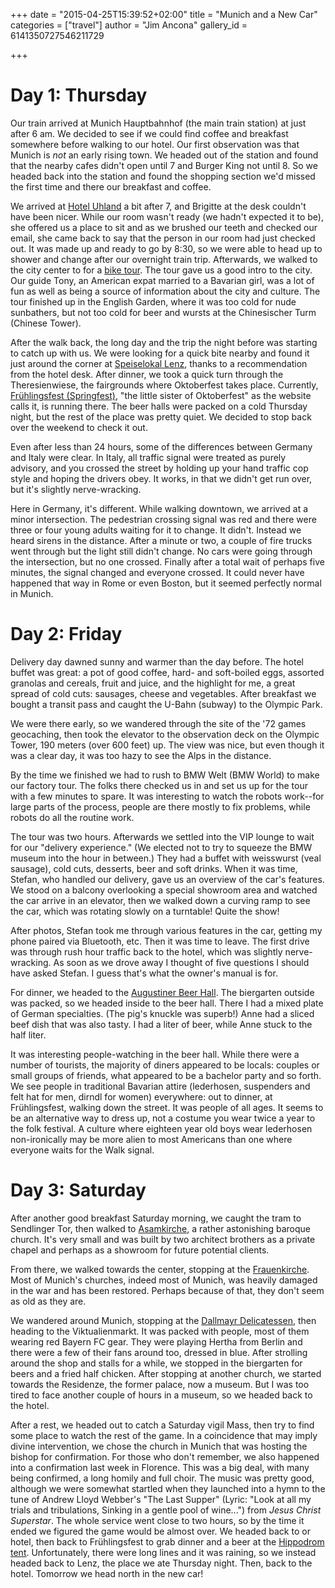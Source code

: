 +++
date = "2015-04-25T15:39:52+02:00"
title = "Munich and a New Car"
categories = ["travel"]
author = "Jim Ancona"
gallery_id = 6141350727546211729

+++
# Day 1: Thursday

Our train arrived at Munich Hauptbahnhof (the main train station) at
just after 6 am. We decided to see if we could find coffee and
breakfast somewhere before walking to our
hotel. Our first
observation was that Munich is *not* an early rising town. We headed
out of the station and found that the nearby cafes didn't open until 7 and Burger
King not until 8. So we headed back into the station and found the
shopping section we'd missed the first time and there our breakfast
and coffee.

We arrived at
[Hotel Uhland](http://www.hotel-uhland.de/enwelcome.html) a bit after
7, and Brigitte at the desk couldn't have been nicer. While our room
wasn't ready (we hadn't expected it to be), she offered us a place to
sit and as we brushed our teeth and checked our email, she came back
to say that the person in our room had just checked out. It was made
up and ready to go by 8:30, so we were able to head up to shower and
change after our overnight train trip. Afterwards, we walked to the
city center to for a
[bike tour](https://www.mikesbiketours.com/munich/Bike-Tours/munich-sightseeing-tours-munich-guided-bike-tours-standard-bike-tour.html). The
tour gave us a good intro to the city. Our guide Tony, an American
expat married to a Bavarian girl, was a lot of fun as well as being a
source of information about the city and culture. The tour finished up
in the English Garden, where it was too cold for nude sunbathers, but
not too cold for beer and wursts at the Chinesischer Turm (Chinese Tower).

After the walk back, the long day and the trip the night before was
starting to catch up with us. We were looking for a quick bite nearby
and found it just around the corner at
[Speiselokal Lenz](http://www.speiselokal-lenz.de/), thanks to a
recommendation from the hotel desk. After dinner, we took a quick turn
through the Theresienwiese, the fairgrounds where Oktoberfest takes
place. Currently,
[Frühlingsfest (Springfest)](http://www.muenchen.de/veranstaltungen/event/7816.html),
"the little sister of Oktoberfest" as the website calls it, is running
there. The beer halls were packed on a cold Thursday night, but the
rest of the place was pretty quiet. We decided to stop back over the
weekend to check it out.

Even after less than 24 hours, some of the differences between Germany
and Italy were clear. In Italy, all traffic signal were treated as
purely advisory, and you crossed the street by holding up your hand
traffic cop style and hoping the drivers obey. It works, in that we
didn't get run over, but it's slightly nerve-wracking.

Here in Germany, it's different. While walking downtown, we arrived at
a minor intersection. The pedestrian crossing signal was red and there
were three or four young adults waiting for it to change. It
didn't. Instead we heard sirens in the distance. After a minute or
two, a couple of fire trucks went through but the light still didn't
change. No cars were going through the intersection, but no one
crossed. Finally after a total wait of perhaps five minutes, the
signal changed and everyone crossed. It could never have happened that
way in Rome or even Boston, but it seemed perfectly normal in Munich.

# Day 2: Friday

Delivery day dawned sunny and warmer than the day before. The hotel
buffet was great: a pot of good coffee, hard- and soft-boiled eggs,
assorted granolas and cereals, fruit and juice, and the highlight for
me, a great spread of cold cuts: sausages, cheese and vegetables. After
breakfast we bought a transit pass and caught the U-Bahn (subway) to
the Olympic Park.

We were there early, so we wandered through the site of the '72 games
geocaching, then took the elevator to the observation deck on the
Olympic Tower, 190 meters (over 600 feet) up. The view was nice, but
even though it was a clear day, it was too hazy to see the Alps in the
distance.

By the time we finished we had to rush to BMW Welt (BMW World) to
make our factory tour. The folks there checked us in and set us up for
the tour with a few minutes to spare. It was interesting to watch the
robots work--for large parts of the process, people are there mostly
to fix problems, while robots do all the routine work.

The tour was two hours. Afterwards we settled into the VIP lounge to
wait for our "delivery experience." (We elected not to try to squeeze
the BMW museum into the hour in between.) They had a buffet with
weisswurst (veal sausage), cold cuts, desserts, beer and soft
drinks. When it was time, Stefan, who handled our delivery, gave us an
overview of the car's features. We stood on a balcony overlooking
a special showroom area and watched the car arrive in an elevator,
then we walked down a curving ramp to see the car, which was rotating
slowly on a turntable! Quite the show!

After photos, Stefan took me through various features in the car, getting my phone
paired via Bluetooth, etc. Then it was time to leave. The first drive
was through rush hour traffic back to the hotel, which was slightly
nerve-wracking. As soon as we drove away I thought of five questions I
should have asked Stefan. I guess that's what the owner's manual is
for.

For dinner, we headed to the
[Augustiner Beer Hall](http://www.augustiner-restaurant.com/). The
biergarten outside was packed, so we headed inside to the beer
hall. There I had a mixed plate of German specialties. (The pig's
knuckle was superb!) Anne had a sliced beef dish that was also
tasty. I had a liter of beer, while Anne stuck to the half liter.

It was interesting people-watching in the beer hall. While there were
a number of tourists, the majority of diners appeared to be locals:
couples or small groups of friends, what appeared to be a bachelor
party and so forth. We see people in traditional Bavarian attire
(lederhosen, suspenders and felt hat for men, dirndl for women)
everywhere: out to dinner, at Frühlingsfest, walking down the
street. It was people of all ages. It seems to be an alternative
way to dress up, not a costume you wear twice a year to the folk
festival. A culture where eighteen year old boys wear lederhosen
non-ironically may be more alien to most Americans than one where
everyone waits for the Walk signal.

# Day 3: Saturday

After another good breakfast Saturday morning, we caught the tram to
Sendlinger Tor, then walked to
[Asamkirche](http://en.wikipedia.org/wiki/Asamkirche,_Munich), a
rather astonishing baroque church. It's very small and was built by
two architect brothers as a private chapel and perhaps as a showroom
for future potential clients.

From there, we walked towards the center, stopping at the
[Frauenkirche](http://en.wikipedia.org/wiki/Munich_Frauenkirche). Most
of Munich's churches, indeed most of Munich, was heavily damaged in
the war and has been restored. Perhaps because of that, they don't
seem as old as they are.

We wandered around Munich, stopping at the
[Dallmayr Delicatessen](http://www.dallmayr.com/delicatessen/), then
heading to the Viktualienmarkt. It was packed with people, most of them
wearing red Bayern FC gear. They were playing Hertha from Berlin and there
were a few of their fans around too, dressed in blue. After strolling
around the shop and stalls for a while, we stopped in the biergarten
for beers and a fried half chicken. After stopping at another church,
we started towards the Residenze, the former palace, now a museum. But
I was too tired to face another couple of hours in a museum, so we
headed back to the hotel.

After a rest, we headed out to catch a Saturday vigil Mass, then try
to find some place to watch the rest of the game. In a coincidence
that may imply divine intervention, we chose the church in Munich that
was hosting the bishop for confirmation. For those who don't remember,
we also happened into a confirmation last week in Florence. This was a
big deal, with many being confirmed, a long homily and full choir. The music was
pretty good, although we were somewhat startled when they launched into
a hymn to the tune of Andrew Lloyd Webber's "The Last Supper" (Lyric:
"Look at all my trials and tribulations, Sinking in a gentle pool of
wine...") from *Jesus Christ Superstar*. The whole service went close
to two hours, so by the time it ended we figured the game would be
almost over. We headed back to or hotel, then back to Frühlingsfest to
grab dinner and a beer at the
[Hippodrom tent](http://www.hippodrom-fruehlingsfest.de/). Unfortunately,
there were long lines and it was raining, so we instead headed back to
Lenz, the place we ate Thursday night. Then, back to the
hotel. Tomorrow we head north in the new car!
